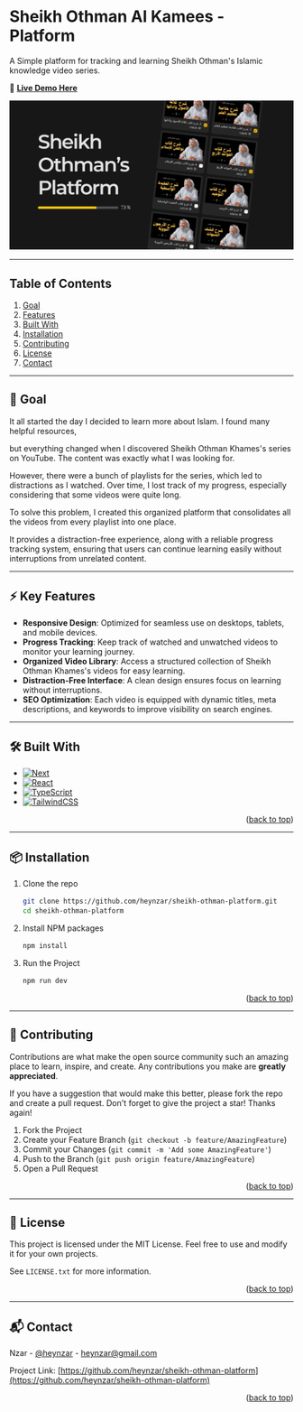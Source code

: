 <a id="readme-top"></a>

# Sheikh Othman Al Kamees - Platform

A Simple platform for tracking and learning Sheikh Othman's Islamic knowledge video series.

🚀 **[Live Demo Here](https://sheikh-othman.vercel.app/)**

[![Project Preview](/public/cover.png)](https://sheikh-othman.vercel.app/)

---

## Table of Contents

  <ol>
    <li><a href="#goal">Goal</a></li>
    <li><a href="#features">Features</a></li>
    <li><a href="#tech">Built With</a></li>
    <li><a href="#installation">Installation</a></li>
    <li><a href="#contributing">Contributing</a></li>
    <li><a href="#license">License</a></li>
    <li><a href="#contact">Contact</a></li>
  </ol>

---

<a id="goal"></a>

## 🎯 Goal

It all started the day I decided to learn more about Islam. I found many helpful resources,

but everything changed when I discovered Sheikh Othman Khames's series on YouTube. The content was exactly what I was looking for.

However, there were a bunch of playlists for the series, which led to distractions as I watched. Over time, I lost track of my progress, especially considering that some videos were quite long.

To solve this problem, I created this organized platform that consolidates all the videos from every playlist into one place.

It provides a distraction-free experience, along with a reliable progress tracking system, ensuring that users can continue learning easily without interruptions from unrelated content.

---

<a id="features"></a>

## ⚡ Key Features

- **Responsive Design**: Optimized for seamless use on desktops, tablets, and mobile devices.
- **Progress Tracking**: Keep track of watched and unwatched videos to monitor your learning journey.
- **Organized Video Library**: Access a structured collection of Sheikh Othman Khames's videos for easy learning.
- **Distraction-Free Interface**: A clean design ensures focus on learning without interruptions.
- **SEO Optimization**: Each video is equipped with dynamic titles, meta descriptions, and keywords to improve visibility on search engines.

---

<a id="tech"></a>

## 🛠 Built With

- [![Next][Next.js]][Next-url]
- [![React][React.js]][React-url]
- [![TypeScript][TypeScript]][TypeScript-url]
- [![TailwindCSS][TailwindCSS]][TailwindCSS-url]

<p align="right">(<a href="#readme-top">back to top</a>)</p>

---

<a id="installation"></a>

## 📦 Installation

1. Clone the repo
   ```sh
   git clone https://github.com/heynzar/sheikh-othman-platform.git
   cd sheikh-othman-platform
   ```
2. Install NPM packages
   ```sh
   npm install
   ```
3. Run the Project
   ```sh
   npm run dev
   ```

<p align="right">(<a href="#readme-top">back to top</a>)</p>

---

<a id="contributing"></a>

## 🤝 Contributing

Contributions are what make the open source community such an amazing place to learn, inspire, and create. Any contributions you make are **greatly appreciated**.

If you have a suggestion that would make this better, please fork the repo and create a pull request.
Don't forget to give the project a star! Thanks again!

1. Fork the Project
2. Create your Feature Branch (`git checkout -b feature/AmazingFeature`)
3. Commit your Changes (`git commit -m 'Add some AmazingFeature'`)
4. Push to the Branch (`git push origin feature/AmazingFeature`)
5. Open a Pull Request

<p align="right">(<a href="#readme-top">back to top</a>)</p>

---

<a id="license"></a>

## 📜 License

This project is licensed under the MIT License. Feel free to use and modify it for your own projects.

See `LICENSE.txt` for more information.

<p align="right">(<a href="#readme-top">back to top</a>)</p>

---

<a id="contact"></a>

## 📬 Contact

Nzar - [@heynzar](https://x.com/heynzar) - heynzar@gmail.com

Project Link: [https://github.com/heynzar/sheikh-othman-platform](https://github.com/heynzar/sheikh-othman-platform)

<p align="right">(<a href="#readme-top">back to top</a>)</p>

[Next.js]: https://img.shields.io/badge/next.js-000000?style=for-the-badge&logo=nextdotjs&logoColor=white
[Next-url]: https://nextjs.org/
[React.js]: https://img.shields.io/badge/React-000000?style=for-the-badge&logo=react&logoColor=61DAFB
[React-url]: https://react.dev/
[TypeScript]: https://img.shields.io/badge/typescript-000000?style=for-the-badge&logo=typescript&logoColor=60a5fa
[TypeScript-url]: https://www.typescriptlang.org
[TailwindCSS]: https://img.shields.io/badge/TailwindCSS-000000?style=for-the-badge&logo=tailwindcss&logoColor=38bdf8
[TailwindCSS-url]: https://tailwindcss.com
